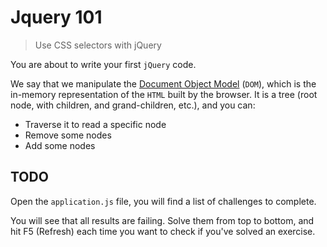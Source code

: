 # Jquery 101

> Use CSS selectors with jQuery

You are about to write your first `jQuery` code.

We say that we manipulate the [Document Object Model](http://en.wikipedia.org/wiki/Document_Object_Model) (`DOM`), which is
the in-memory representation of the `HTML` built by the browser. It is
a tree (root node, with children, and grand-children, etc.), and
you can:

- Traverse it to read a specific node
- Remove some nodes
- Add some nodes

## TODO

Open the `application.js` file, you will find a list of challenges to complete.

You will see that all results are failing. Solve them from top to bottom,
and hit F5 (Refresh) each time you want to check if you've solved an exercise.
